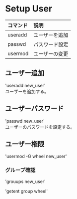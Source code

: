 # Setup User

|コマンド|説明|
|:----|:---|
|useradd|ユーザーを追加|
|passwd|パスワード設定|
|usermod|ユーザーの変更|

## ユーザー追加
'useradd  new_user'  
ユーザーを追加する。

## ユーザーパスワード
'passwd new_user'  
ユーザーのパスワードを設定する。

## ユーザー権限
'usermod -G wheel new_user'

### グループ確認
'grouups new_user'  

'getent group wheel'  

